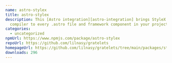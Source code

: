```yaml
---
name: astro-stylex
title: astro-stylex
description: This [Astro integration][astro-integration] brings StyleX's CSS
  compiler to every .astro file and framework component in your project.
categories:
  - uncategorized
npmUrl: https://www.npmjs.com/package/astro-stylex
repoUrl: https://github.com/lilnasy/gratelets
homepageUrl: https://github.com/lilnasy/gratelets/tree/main/packages/stylex
downloads: 296
---
```

